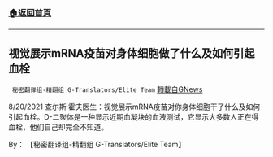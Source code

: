 ###  [:house:返回首頁](https://github.com/ourhimalayas/txt)
---


## 视觉展示mRNA疫苗对身体细胞做了什么及如何引起血栓
` 秘密翻译组-精翻组 G-Translators/Elite Team` [轉載自GNews](https://gnews.org/zh-hans/1570529/)

8/20/2021 查尔斯·霍夫医生：视觉展示mRNA疫苗对你身体细胞干了什么及如何引起血栓。D-二聚体是一种显示近期血凝块的血液测试，它显示大多数人正在得血栓，他们自己却完全不知道。

By： 【秘密翻译组-精翻组 G-Translators/Elite Team】
